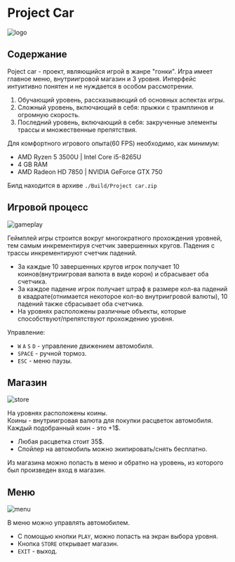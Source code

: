 # Project Car

![logo](./Build/Image/logo.png)

## Содержание

Poject car - проект, являющийся игрой в жанре "гонки". Игра имеет главное меню, внутриигровой магазин и 3 уровня. Интерфейс интуитивно понятен и не нуждается в особом рассмотрении.

1. Обучающий уровень, рассказывающий об основных аспектах игры.
2. Сложный уровень, включающий в себя: прыжки с трамплинов и огромную скорость. 
3. Последний уровень, включающий в себя: закрученные элементы трассы и множественные препятствия.

Для комфортного игрового опыта(60 FPS) необходимо, как минимум:
- AMD Ryzen 5 3500U | Intel Core i5-8265U
- 4 GB RAM
- AMD Radeon HD 7850 | NVIDIA GeForce GTX 750

Билд находится в архиве `./Build/Project car.zip`

## Игровой процесс

![gameplay](./Build/Gifs/gameplay.gif)

Геймплей игры строится вокруг многократного прохождения уровней, тем самым инкрементируя счетчик завершенных кругов. Падения с трассы инкрементируют счетчик падений.

- За каждые 10 завершенных кругов игрок получает 10 коинов(внутриигровая валюта в виде корон) и сбрасывает оба счетчика.
- За каждое падение игрок получает штраф в размере кол-ва падений в квадрате(отнимается некоторое кол-во внутриигровой валюты), 10 падений также сбрасывает оба счетчика.
- На уровнях расположены различные объекты, которые способствуют/препятствуют прохождению уровня. 

Управление:
- `W` `A` `S` `D` - управление движением автомобиля.
- `SPACE` - ручной тормоз.
- `ESC` - меню паузы.

## Магазин

![store](./Build/Gifs/store.gif)

На уровнях расположены коины.  
Коины - внутриигровая валюта для покупки расцветок автомобиля. Каждый подобранный коин - это +1$.

- Любая расцветка стоит 35$.
- Спойлер на автомобиль можно экипировать/снять бесплатно.

Из магазина можно попасть в меню и обратно на уровень, из которого был произведен вход в магазин.

## Меню

![menu](./Build/Gifs/menu.gif)

В меню можно управлять автомобилем.

- С помощью кнопки `PLAY`, можно попасть на экран выбора уровня.
- Кнопка `STORE` открывает магазин.
- `EXIT` - выход.
